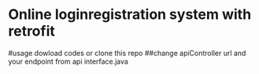 # Online loginregistration system with retrofit
#usage
dowload codes or clone this repo
##change apiController url and your endpoint from api interface.java
